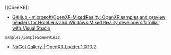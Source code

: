 [[OpenXR]]

- [GitHub - microsoft/OpenXR-MixedReality: OpenXR samples and preview headers for HoloLens and Windows Mixed Reality developers familiar with Visual Studio](https://github.com/microsoft/OpenXR-MixedReality)

`samples/SampleSceneWin32`

- [NuGet Gallery | OpenXR.Loader 1.0.10.2](https://www.nuget.org/packages/OpenXR.Loader/)
